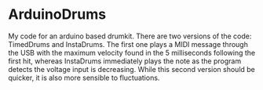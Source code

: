 # ArduinoDrums
My code for an arduino based drumkit. There are two versions of the code: TimedDrums and InstaDrums. The first one plays a MIDI message through the USB with the maximum velocity found in the 5 milliseconds following the first hit, whereas InstaDrums immediately plays the note as the program detects the voltage input is decreasing. While this second version should be quicker, it is also more sensible to fluctuations.
